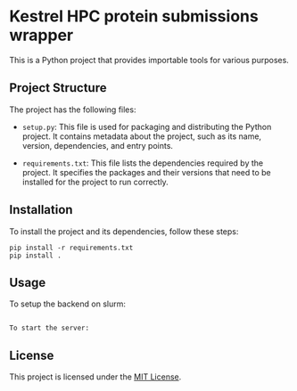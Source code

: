 # Kestrel HPC protein submissions wrapper

This is a Python project that provides importable tools for various purposes.

## Project Structure

The project has the following files:

- `setup.py`: This file is used for packaging and distributing the Python project. It contains metadata about the project, such as its name, version, dependencies, and entry points.

- `requirements.txt`: This file lists the dependencies required by the project. It specifies the packages and their versions that need to be installed for the project to run correctly.

## Installation

To install the project and its dependencies, follow these steps:

```
pip install -r requirements.txt
pip install .
```

## Usage

To setup the backend on slurm: 
``````

To start the server:
``````

## License

This project is licensed under the [MIT License](LICENSE).